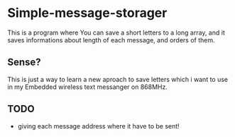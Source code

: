 # Simple-message-storager

This is a program where You can save a short letters to a long array, and it saves informations about length of each message, and orders of them.

## Sense?

This is just a way to learn a new aproach to save letters which i want to use in
my Embedded wireless text messanger on 868MHz.

## TODO

- giving each message address where it have to be sent!
